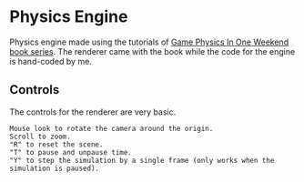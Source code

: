 # Physics Engine

Physics engine made using the tutorials of [Game Physics In One Weekend book series](https://gamephysicsweekend.github.io/). The renderer came with the book while the code for the engine is hand-coded by me.

## Controls

The controls for the renderer are very basic.

```
Mouse look to rotate the camera around the origin.
Scroll to zoom.
"R" to reset the scene.
"T" to pause and unpause time.
"Y" to step the simulation by a single frame (only works when the simulation is paused).
```

